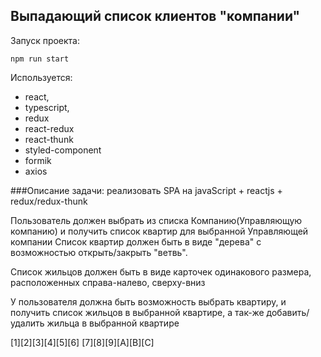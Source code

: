 ## Выпадающий список клиентов "компании"
Запуск проекта:

    npm run start
    
Используется:
- react,
- typescript, 
- redux
- react-redux
- react-thunk
- styled-component
- formik
- axios

###Описание задачи:
реализовать SPA
на javaScript +  reactjs + redux/redux-thunk

Пользователь должен выбрать из списка Компанию(Управляющую компанию)
и получить список квартир для выбранной Управляющей компании
Список квартир должен быть в виде "дерева"
с возможностью открыть/закрыть "ветвь".

Список жильцов должен быть в виде карточек одинакового размера, расположенных справа-налево, сверху-вниз

У пользователя должна быть возможность выбрать квартиру,
и получить список жильцов в выбранной квартире,
а так-же добавить/удалить жильца в выбранной квартире

[1][2][3][4][5][6]
[7][8][9][A][B][C]

